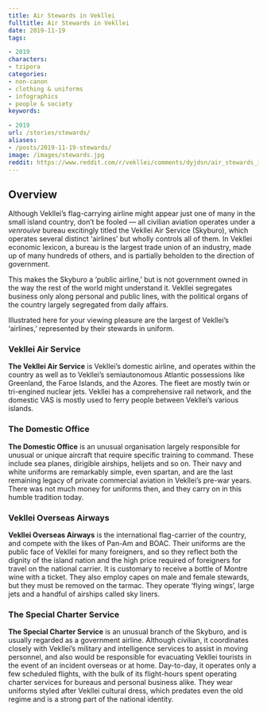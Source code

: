 ```yaml
---
title: Air Stewards in Vekllei
fulltitle: Air Stewards in Vekllei
date: 2019-11-19
tags:

- 2019
characters:
- tzipora
categories:
- non-canon
- clothing & uniforms
- infographics
- people & society
keywords:

- 2019
url: /stories/stewards/
aliases:
- /posts/2019-11-19-stewards/
image: /images/stewards.jpg
reddit: https://www.reddit.com/r/vekllei/comments/dyjdsn/air_stewards_in_vekllei/
---
```

## Overview
Although Vekllei’s flag-carrying airline might appear just one of many in the small island country, don’t be fooled — all civilian aviation operates under a *venrouive* bureau excitingly titled the Vekllei Air Service (Skyburo), which operates several distinct ‘airlines’ but wholly controls all of them. In Vekllei economic lexicon, a bureau is the largest trade union of an industry, made up of many hundreds of others, and is partially beholden to the direction of government.

This makes the Skyburo a ‘public airline,’ but is not government owned in the way the rest of the world might understand it. Vekllei segregates business only along personal and public lines, with the political organs of the country largely segregated from daily affairs.

Illustrated here for your viewing pleasure are the largest of Vekllei’s ‘airlines,’ represented by their stewards in uniform.

### Vekllei Air Service
**The Vekllei Air Service** is Vekllei’s domestic airline, and operates within the country as well as to Vekllei’s semiautonomous Atlantic possessions like Greenland, the Faroe Islands, and the Azores. The fleet are mostly twin or tri-engined nuclear jets. Vekllei has a comprehensive rail network, and the domestic VAS is mostly used to ferry people between Vekllei’s various islands.

### The Domestic Office
**The Domestic Office** is an unusual organisation largely responsible for unusual or unique aircraft that require specific training to command. These include sea planes, dirigible airships, helijets and so on. Their navy and white uniforms are remarkably simple, even spartan, and are the last remaining legacy of private commercial aviation in Vekllei’s pre-war years. There was not much money for uniforms then, and they carry on in this humble tradition today.

### Vekllei Overseas Airways
**Vekllei Overseas Airways** is the international flag-carrier of the country, and compete with the likes of Pan-Am and BOAC. Their uniforms are the public face of Vekllei for many foreigners, and so they reflect both the dignity of the island nation and the high price required of foreigners for travel on the national carrier. It is customary to receive a bottle of Montre wine with a ticket. They also employ capes on male and female stewards, but they must be removed on the tarmac. They operate ‘flying wings’, large jets and a handful of airships called sky liners.

### The Special Charter Service
**The Special Charter Service** is an unusual branch of the Skyburo, and is usually regarded as a government airline. Although civilian, it coordinates closely with Vekllei’s military and intelligence services to assist in moving personnel, and also would be responsible for evacuating Vekllei tourists in the event of an incident overseas or at home. Day-to-day, it operates only a few scheduled flights, with the bulk of its flight-hours spent operating charter services for bureaus and personal business alike. They wear uniforms styled after Vekllei cultural dress, which predates even the old regime and is a strong part of the national identity.
